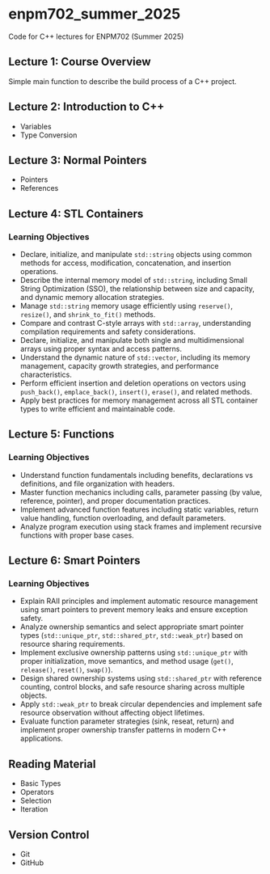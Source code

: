 # enpm702_summer_2025
Code for C++ lectures for ENPM702 (Summer 2025)

## Lecture 1: Course Overview
Simple main function to describe the build process of a C++ project.

## Lecture 2: Introduction to C++
- Variables
- Type Conversion

## Lecture 3: Normal Pointers
- Pointers
- References

## Lecture 4: STL Containers

### Learning Objectives

- Declare, initialize, and manipulate `std::string` objects using common methods for access, modification, concatenation, and insertion operations.
- Describe the internal memory model of `std::string`, including Small String Optimization (SSO), the relationship between size and capacity, and dynamic memory allocation strategies.
- Manage `std::string` memory usage efficiently using `reserve()`, `resize()`, and `shrink_to_fit()` methods.
- Compare and contrast C-style arrays with `std::array`, understanding compilation requirements and safety considerations.
- Declare, initialize, and manipulate both single and multidimensional arrays using proper syntax and access patterns.
- Understand the dynamic nature of `std::vector`, including its memory management, capacity growth strategies, and performance characteristics.
- Perform efficient insertion and deletion operations on vectors using `push_back()`, `emplace_back()`, `insert()`, `erase()`, and related methods.
- Apply best practices for memory management across all STL container types to write efficient and maintainable code.

## Lecture 5: Functions

### Learning Objectives

- Understand function fundamentals including benefits, declarations vs definitions, and file organization with headers.
- Master function mechanics including calls, parameter passing (by value, reference, pointer), and proper documentation practices.
- Implement advanced function features including static variables, return value handling, function overloading, and default parameters.
- Analyze program execution using stack frames and implement recursive functions with proper base cases.

## Lecture 6: Smart Pointers

### Learning Objectives

- Explain RAII principles and implement automatic resource management using smart pointers to prevent memory leaks and ensure exception safety.
- Analyze ownership semantics and select appropriate smart pointer types (`std::unique_ptr`, `std::shared_ptr`, `std::weak_ptr`) based on resource sharing requirements.
- Implement exclusive ownership patterns using `std::unique_ptr` with proper initialization, move semantics, and method usage (`get()`, `release()`, `reset()`, `swap()`).
- Design shared ownership systems using `std::shared_ptr` with reference counting, control blocks, and safe resource sharing across multiple objects.
- Apply `std::weak_ptr` to break circular dependencies and implement safe resource observation without affecting object lifetimes.
- Evaluate function parameter strategies (sink, reseat, return) and implement proper ownership transfer patterns in modern C++ applications.

## Reading Material
- Basic Types
- Operators
- Selection
- Iteration

## Version Control
- Git
- GitHub

